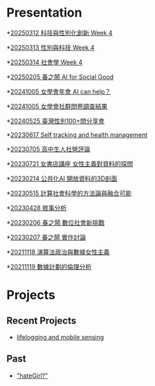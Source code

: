 # Presentation
*[20250312 科技與性別化創新 Week 4]()

*[20250313 性別與科技 Week 4]()

*[20250314 社會學 Week 4](https://docs.google.com/presentation/d/e/2PACX-1vQZuPNv_y8f1NKIHwTKo8BmHu0SN3gNZ-CRMjCHvQuiob1vtUNAH4r-VGbZ9Vm801E8k1Lj0ATWTn8G/pub?start=false&loop=false&delayms=3000)

*[20250205 春之鬧 AI for Social Good]()

*[20241005 女學會年會 AI can help？]()

*[20241005 女學會社群問卷調查結果]()

*[20240525 臺灣性別100+問分享會]()

*[20230617 Self tracking and health management]()

*[20230705 高中生人社營評論]()

*[20230721 女書店講座 女性主義對資料的探問]()

*[20230214 公共化AI 開放資料的3D剖面]()

*[20230515 計算社會科學的方法論與融合可能]()

*[20230428 敘事分析]()

*[20230206 春之鬧 數位社會新挑戰]()

*[20230207 春之鬧 實作討論]()


*[20211118 演算法政治與數據女性主義]()

*[20211119 數據計劃的倫理分析]()


# Projects

## Recent Projects
* [lifelogging and mobile sensing]()

## Past
* ["hateGirl?"]()

